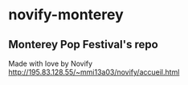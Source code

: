 novify-monterey
===============

Monterey Pop Festival's repo
----------------------------

Made with love by Novify
http://195.83.128.55/~mmi13a03/novify/accueil.html

